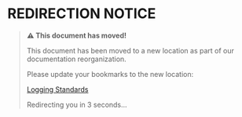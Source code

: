 <!--
Copyright (c) 2025 Eric C. Mumford (@heymumford)

This software was developed with analytical assistance from AI tools 
including Claude 3.7 Sonnet, Claude Code, and Google Gemini Deep Research,
which were used as paid services. All intellectual property rights 
remain exclusively with the copyright holder listed above.

Licensed under the Mozilla Public License 2.0
-->


# REDIRECTION NOTICE

> **⚠️ This document has moved!**
>
> This document has been moved to a new location as part of our documentation reorganization.
>
> Please update your bookmarks to the new location:
>
> [Logging Standards](../reference/standards/logging-standards.md)
>
> Redirecting you in 3 seconds...
